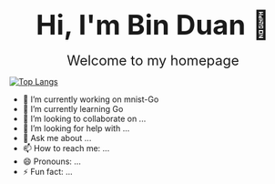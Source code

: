 <h1 align='center' ><font size='10'> Hi, I'm Bin Duan 👋 </font></h1>

<div align='center' ><font size='5'> Welcome to my homepage </font></div>

[![Top Langs](https://github-readme-stats.vercel.app/api/top-langs/?username=uatbo&layout=compact)](https://github.com/uatbo/github-readme-stats)

- 🔭 I’m currently working on mnist-Go
- 🌱 I’m currently learning Go
- 👯 I’m looking to collaborate on ...
- 🤔 I’m looking for help with ...
- 💬 Ask me about ...
- 📫 How to reach me: ...
- 😄 Pronouns: ...
- ⚡ Fun fact: ...
